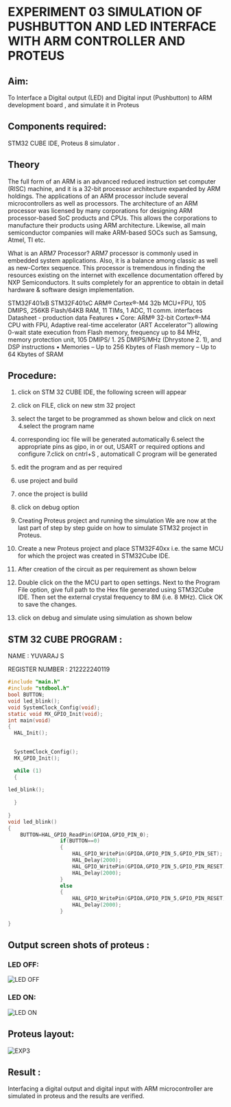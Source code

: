 # EXPERIMENT  03 SIMULATION OF PUSHBUTTON AND LED INTERFACE WITH ARM CONTROLLER AND PROTEUS 
## Aim:
To Interface a Digital output (LED) and Digital input (Pushbutton) to ARM development board , and simulate it in Proteus 
## Components required:
STM32 CUBE IDE, Proteus 8 simulator .
## Theory 
The full form of an ARM is an advanced reduced instruction set computer (RISC) machine, and it is a 32-bit processor architecture expanded by ARM holdings. The applications of an ARM processor include several microcontrollers as well as processors. The architecture of an ARM processor was licensed by many corporations for designing ARM processor-based SoC products and CPUs. This allows the corporations to manufacture their products using ARM architecture. Likewise, all main semiconductor companies will make ARM-based SOCs such as Samsung, Atmel, TI etc.

What is an ARM7 Processor?
ARM7 processor is commonly used in embedded system applications. Also, it is a balance among classic as well as new-Cortex sequence. This processor is tremendous in finding the resources existing on the internet with excellence documentation offered by NXP Semiconductors. It suits completely for an apprentice to obtain in detail hardware & software design implementation.

  STM32F401xB STM32F401xC ARM® Cortex®-M4 32b MCU+FPU, 105 DMIPS, 256KB Flash/64KB RAM, 11 TIMs, 1 ADC, 11 comm.
interfaces Datasheet - production data Features
• Core: ARM® 32-bit Cortex®-M4 CPU with FPU, Adaptive real-time accelerator (ART Accelerator™) allowing 0-wait state execution from Flash memory, frequency up to 84 MHz, memory protection unit, 105 DMIPS/ 1.
25 DMIPS/MHz (Dhrystone 2.
1), and DSP instructions
• Memories – Up to 256 Kbytes of Flash memory – Up to 64 Kbytes of SRAM
 
 

## Procedure:
 1. click on STM 32 CUBE IDE, the following screen will appear 
 2. click on FILE, click on new stm 32 project 
3. select the target to be programmed  as shown below and click on next 
4.select the program name 
5. corresponding ioc file will be generated automatically 
6.select the appropriate pins as gipo, in or out, USART or required options and configure 
7.click on cntrl+S , automaticall C program will be generated 
8. edit the program and as per required 
9. use project and build  
10. once the project is bulild 
11. click on debug option 
12.  Creating Proteus project and running the simulation
We are now at the last part of step by step guide on how to simulate STM32 project in Proteus.

13. Create a new Proteus project and place STM32F40xx i.e. the same MCU for which the project was created in STM32Cube IDE. 
14. After creation of the circuit as per requirement as shown below 
14. Double click on the the MCU part to open settings. Next to the Program File option, give full path to the Hex file generated using STM32Cube IDE. Then set the external crystal frequency to 8M (i.e. 8 MHz). Click OK to save the changes.
15. click on debug and simulate using simulation as shown below 

## STM 32 CUBE PROGRAM :
NAME : YUVARAJ S

REGISTER NUMBER : 212222240119
```C
#include "main.h"
#include "stdbool.h"
bool BUTTON;
void led_blink();
void SystemClock_Config(void);
static void MX_GPIO_Init(void);
int main(void)
{
  HAL_Init();

 
  SystemClock_Config();
  MX_GPIO_Init();

  while (1)
  {
    
led_blink();
    
  }
  
}
void led_blink()
{
	BUTTON=HAL_GPIO_ReadPin(GPIOA,GPIO_PIN_0);
		  	 	 if(BUTTON==0)
		  	 	 {
		  	 		 HAL_GPIO_WritePin(GPIOA,GPIO_PIN_5,GPIO_PIN_SET);
		  	 		 HAL_Delay(2000);
		  	 		 HAL_GPIO_WritePin(GPIOA,GPIO_PIN_5,GPIO_PIN_RESET);
		  	 		 HAL_Delay(2000);
		  	 	 }
		  	 	 else
		  	 	 {
		  	 		 HAL_GPIO_WritePin(GPIOA,GPIO_PIN_5,GPIO_PIN_RESET);
		  	 		 HAL_Delay(2000);
		  	 	 }

}

```
## Output screen shots of proteus  :
### LED OFF:
![LED OFF](https://github.com/JananiSoundararajan/EXPERIMENT--03-SIMULATION-OF-PUSHBUTTON-AND-LED-WITH-PROTEUS-/assets/119477549/e260ae55-5aa2-4547-b66c-b9a4ccc7c6e4)

### LED ON:
![LED ON](https://github.com/JananiSoundararajan/EXPERIMENT--03-SIMULATION-OF-PUSHBUTTON-AND-LED-WITH-PROTEUS-/assets/119477549/b2960423-4efa-4911-81a8-6cfca7073a62)


## Proteus layout:
![EXP3](https://github.com/JananiSoundararajan/EXPERIMENT--03-SIMULATION-OF-PUSHBUTTON-AND-LED-WITH-PROTEUS-/assets/119477549/3b2c4a10-97c2-454c-9df2-3ffc7d2ed570)

## Result :
Interfacing a digital output and digital input  with ARM microcontroller are simulated in proteus and the results are verified.
